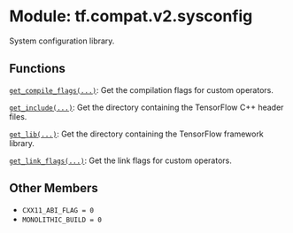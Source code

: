 <div itemscope itemtype="http://developers.google.com/ReferenceObject">
<meta itemprop="name" content="tf.compat.v2.sysconfig" />
<meta itemprop="path" content="Stable" />
<meta itemprop="property" content="CXX11_ABI_FLAG"/>
<meta itemprop="property" content="MONOLITHIC_BUILD"/>
</div>

# Module: tf.compat.v2.sysconfig

System configuration library.

<!-- Placeholder for "Used in" -->


## Functions

[`get_compile_flags(...)`](../../../tf/sysconfig/get_compile_flags.md): Get the compilation flags for custom operators.

[`get_include(...)`](../../../tf/sysconfig/get_include.md): Get the directory containing the TensorFlow C++ header files.

[`get_lib(...)`](../../../tf/sysconfig/get_lib.md): Get the directory containing the TensorFlow framework library.

[`get_link_flags(...)`](../../../tf/sysconfig/get_link_flags.md): Get the link flags for custom operators.

## Other Members

* `CXX11_ABI_FLAG = 0` <a id="CXX11_ABI_FLAG"></a>
* `MONOLITHIC_BUILD = 0` <a id="MONOLITHIC_BUILD"></a>

